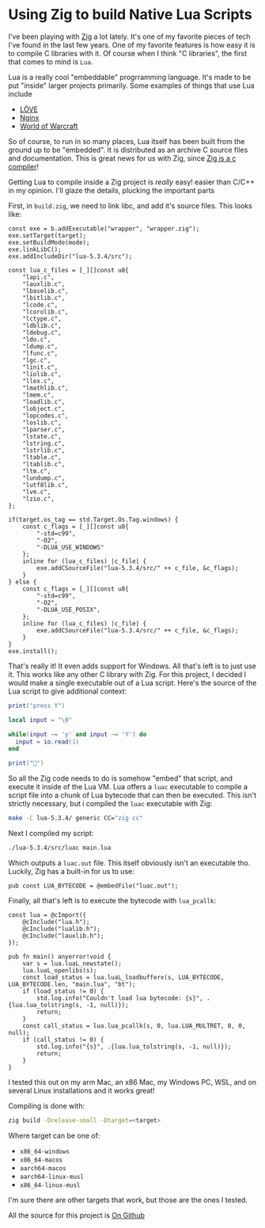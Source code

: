 # Using Zig to build Native Lua Scripts

I've been playing with [Zig](https://ziglang.org/) a lot lately.
It's one of my favorite pieces of tech I've found in
the last few years. One of my favorite features is how easy it
is to compile C libraries with it. Of course
when I think "C libraries", the first that comes to mind is `Lua`.

Lua is a really cool "embeddable" progrramming language. It's
made to be put "inside" larger projects primarily. Some examples
of things that use Lua include

* [LÖVE](https://love2d.org/)
* [Nginx](https://www.nginx.com/resources/wiki/modules/lua/)
* [World of Warcraft](https://wowwiki-archive.fandom.com/wiki/Lua)

So of course, to run in so many places, Lua itself has been built
from the ground up to be "embedded". It is distributed as an archive
C source files and documentation. This is great news for us with Zig,
since [Zig is a c compiler](https://andrewkelley.me/post/zig-cc-powerful-drop-in-replacement-gcc-clang.html)!

Getting Lua to compile inside a Zig project is *really* easy! easier than
C/C++ in my opinion. I'll glaze the details, plucking the important parts

First, in `build.zig`, we need to link libc, and add it's source files.
This looks like:

```zig
const exe = b.addExecutable("wrapper", "wrapper.zig");
exe.setTarget(target);
exe.setBuildMode(mode);
exe.linkLibC();
exe.addIncludeDir("lua-5.3.4/src");

const lua_c_files = [_][]const u8{
    "lapi.c",
    "lauxlib.c",
    "lbaselib.c",
    "lbitlib.c",
    "lcode.c",
    "lcorolib.c",
    "lctype.c",
    "ldblib.c",
    "ldebug.c",
    "ldo.c",
    "ldump.c",
    "lfunc.c",
    "lgc.c",
    "linit.c",
    "liolib.c",
    "llex.c",
    "lmathlib.c",
    "lmem.c",
    "loadlib.c",
    "lobject.c",
    "lopcodes.c",
    "loslib.c",
    "lparser.c",
    "lstate.c",
    "lstring.c",
    "lstrlib.c",
    "ltable.c",
    "ltablib.c",
    "ltm.c",
    "lundump.c",
    "lutf8lib.c",
    "lvm.c",
    "lzio.c",
};

if(target.os_tag == std.Target.Os.Tag.windows) {
    const c_flags = [_][]const u8{
        "-std=c99",
        "-O2",
        "-DLUA_USE_WINDOWS"
    };
    inline for (lua_c_files) |c_file| {
        exe.addCSourceFile("lua-5.3.4/src/" ++ c_file, &c_flags);
    }
} else {
    const c_flags = [_][]const u8{
        "-std=c99",
        "-O2",
        "-DLUA_USE_POSIX",
    };
    inline for (lua_c_files) |c_file| {
        exe.addCSourceFile("lua-5.3.4/src/" ++ c_file, &c_flags);
    }
}
exe.install();
```

That's really it! It even adds support for Windows. All that's
left is to just use it. This works like any other C library with Zig.
For this project, I decided I would make a single executable out of a
Lua script. Here's the source of the Lua script to give additional context:

```lua
print("press Y")

local input = "\0"

while(input ~= 'y' and input ~= 'Y') do
  input = io.read(1)
end

print("🥧")
```

So all the Zig code needs to do is somehow "embed" that script, and execute it
inside of the Lua VM. Lua offers a `luac` executable to compile a script file
into a chunk of Lua bytecode that can then be executed. This isn't strictly
necessary, but i compiled the `luac` executable with Zig:

```bash
make -C lua-5.3.4/ generic CC="zig cc"
```

Next I compiled my script:

```bash
./lua-5.3.4/src/luac main.lua
```

Which outputs a `luac.out` file. This itself obviously isn't an executable tho.
Luckily, Zig has a built-in for us to use:

```zig
pub const LUA_BYTECODE = @embedFile("luac.out");
```

Finally, all that's left is to execute the bytecode with `lua_pcallk`:

```zig
const lua = @cImport({
    @cInclude("lua.h");
    @cInclude("lualib.h");
    @cInclude("lauxlib.h");
});

pub fn main() anyerror!void {
    var s = lua.luaL_newstate();
    lua.luaL_openlibs(s);
    const load_status = lua.luaL_loadbufferx(s, LUA_BYTECODE, LUA_BYTECODE.len, "main.lua", "bt");
    if (load_status != 0) {
        std.log.info("Couldn't load lua bytecode: {s}", .{lua.lua_tolstring(s, -1, null)});
        return;
    }
    const call_status = lua.lua_pcallk(s, 0, lua.LUA_MULTRET, 0, 0, null);
    if (call_status != 0) {
        std.log.info("{s}", .{lua.lua_tolstring(s, -1, null)});
        return;
    }
}
```

I tested this out on my arm Mac, an x86 Mac, my Windows PC, WSL, and on several
Linux installations and it works great!

Compiling is done with:

```bash
zig build -Drelease-small -Dtarget=<target>
```

Where target can be one of:

* `x86_64-windows`
* `x86_64-macos`
* `aarch64-macos`
* `aarch64-linux-musl`
* `x86_64-linux-musl`

I'm sure there are other targets that work, but those are the ones
I tested.

All the source for this project is [On Github](https://github.com/ConnorRigby/zig-lua-wrapper)
